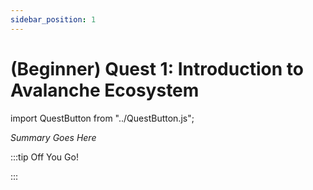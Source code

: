 ```yaml
---
sidebar_position: 1
---
```


# (Beginner) Quest 1: Introduction to Avalanche Ecosystem
import QuestButton from "../QuestButton.js";

_Summary Goes Here_

:::tip Off You Go!

<QuestButton text="Quest" />

:::

